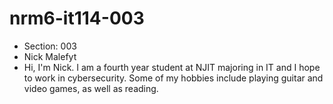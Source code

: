 # nrm6-it114-003
* Section: 003
* Nick Malefyt
* Hi, I'm Nick. I am a fourth year student at NJIT majoring in IT and I hope to work in cybersecurity. 
Some of my hobbies include playing guitar and video games, as well as reading. 
